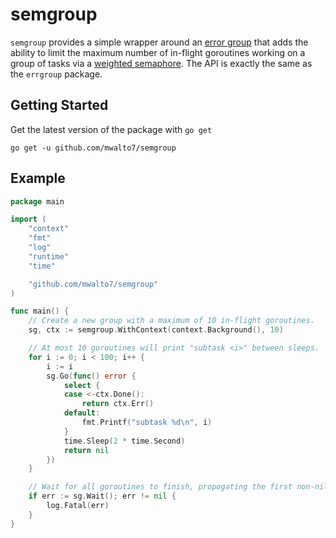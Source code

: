 # semgroup

`semgroup` provides a simple wrapper around an [error group](https://godoc.org/golang.org/x/sync/errgroup)
that adds the ability to limit the maximum number of in-flight goroutines working on a group of tasks
via a [weighted semaphore](https://godoc.org/golang.org/x/sync/semaphore). The API is exactly the same
as the `errgroup` package.

## Getting Started

Get the latest version of the package with `go get`

```
go get -u github.com/mwalto7/semgroup
```

## Example

```go
package main

import (
    "context"
    "fmt"
    "log"
    "runtime"
    "time"

    "github.com/mwalto7/semgroup"
)

func main() {
    // Create a new group with a maximum of 10 in-flight goroutines.
    sg, ctx := semgroup.WithContext(context.Background(), 10)

    // At most 10 goroutines will print "subtask <i>" between sleeps.
    for i := 0; i < 100; i++ {
        i := i
        sg.Go(func() error {
            select {
            case <-ctx.Done():
                return ctx.Err()
            default:
                fmt.Printf("subtask %d\n", i)
            }
            time.Sleep(2 * time.Second)
            return nil
        })
    }

    // Wait for all goroutines to finish, propogating the first non-nil error (if-any).
    if err := sg.Wait(); err != nil {
        log.Fatal(err)
    }
}
```
